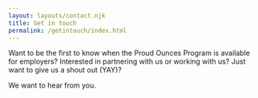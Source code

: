 ```yaml
---
layout: layouts/contact.njk
title: Get in touch
permalink: /getintouch/index.html
---
```

Want to be the first to know when the Proud Ounces Program is available for employers? Interested in partnering with us or working with us? Just want to give us a shout out (YAY)?

We want to hear from you.